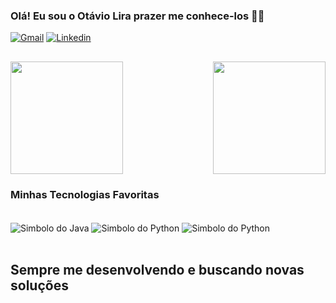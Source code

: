 ### Olá! Eu sou o Otávio Lira prazer me conhece-los 👋😄

[![Gmail](https://img.shields.io/badge/Gmail-D14836?style=for-the-badge&logo=gmail&logoColor=white)](otavioliraneves@gmail.com)
[![Linkedin](https://img.shields.io/badge/LinkedIn-0077B5?style=for-the-badge&logo=linkedin&logoColor=white)](https://www.linkedin.com/in/otavioliraneves/)

##

<div style="align-items: stretch">
 <img  height="180em" src="https://github-readme-stats.vercel.app/api?username=OtavioLira&show_icons=true&title_color=F6F1E9&text_color=000000&icon_color=f8d847&bg_color=-30,DC3535,FF8400,FFD93D"/>
  
  <img height="180em" align="right" src="https://github-readme-stats.vercel.app/api/top-langs/?username=OtavioLira&layout=compact&langs_count=7&hide=EJS&card_width=400&title_color=F6F1E9&text_color=000000&icon_color=f8d847&bg_color=-30,DC3535,FF8400,FFD93D"/>

</div>

### Minhas Tecnologias Favoritas
<div style="display: inline_block"> <br/>
    <img align="center" alt="Simbolo do Java" src="https://img.shields.io/badge/Java-ED8B00?style=for-the-badge&logo=openjdk&logoColor=white"/>
    <img align="center" alt="Simbolo do Python" src="https://img.shields.io/badge/Python-3776AB?style=for-the-badge&logo=python&logoColor=white"/>
    <img align="center" alt="Simbolo do Python" src="https://img.shields.io/badge/JavaScript-F7DF1E?style=for-the-badge&logo=javascript&logoColor=black"/>
</div><br/>

## Sempre me desenvolvendo e buscando novas soluções
